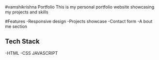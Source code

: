 #vamshikrishna Portfolio
This is my personal portfolio website showcasing my projects and skills

#Features
-Responsive design
-Projects showcase
-Contact form
-A bout me section

## Tech Stack
-HTML
-CSS
JAVASCRIPT
